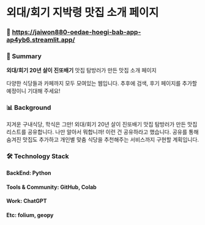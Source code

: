 # 외대/회기 지박령 맛집 소개 페이지


### 🔗 https://jaiwon880-oedae-hoegi-bab-app-ap4yb6.streamlit.app/

### 📌 Summary

**외대/회기 20년 살이 진또배기** 맛집 탐방러가 만든 맛집 소개 페이지 

다양한 식당들과 카페까지 모두 모여있는 웹입니다.
추후에 검색, 후기 페이지를 추가할 예정이니 기대해 주세요!


### 📊 Background

지겨운 구내식당, 학식은 그만! 외대/회기 20년 살이 진또배기 맛집 탐방러가 만든 맛집 리스트를 공유합니다.
나만 알아서 뭐합니까! 이런 건 공유하라고 했습니다.
공유를 통해 숨겨진 맛집도 추가하고 개인별 맞춤 식당을 추천해주는 서비스까지 구현할 계획입니다.


### 🛠️ Technology Stack

#### BackEnd: Python
#### Tools & Community: GitHub, Colab
#### Work: ChatGPT
#### Etc: folium, geopy

